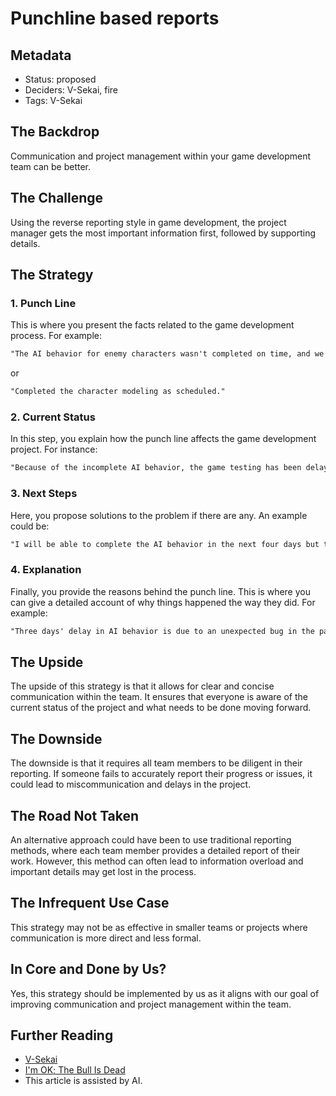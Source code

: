 # Punchline based reports

## Metadata

- Status: proposed <!-- draft | proposed | rejected | accepted | deprecated | superseded by -->
- Deciders: V-Sekai, fire
- Tags: V-Sekai

## The Backdrop

Communication and project management within your game development team can be better.

## The Challenge

Using the reverse reporting style in game development, the project manager gets the most important information first, followed by supporting details.

## The Strategy

### 1. Punch Line

This is where you present the facts related to the game development process. For example:

```markdown
"The AI behavior for enemy characters wasn't completed on time, and we didn't start the level design for Stage 3 as planned."
```

or

```markdown
"Completed the character modeling as scheduled."
```

### 2. Current Status

In this step, you explain how the punch line affects the game development project. For instance:

```markdown
"Because of the incomplete AI behavior, the game testing has been delayed by a week."
```

### 3. Next Steps

Here, you propose solutions to the problem if there are any. An example could be:

```markdown
"I will be able to complete the AI behavior in the next four days but the level design for Stage 3 will still be behind schedule."
```

### 4. Explanation

Finally, you provide the reasons behind the punch line. This is where you can give a detailed account of why things happened the way they did. For example:

```markdown
"Three days' delay in AI behavior is due to an unexpected bug in the pathfinding system, and the remaining delay is due to being called to assist the graphics team with texture optimization."
```

## The Upside

The upside of this strategy is that it allows for clear and concise communication within the team. It ensures that everyone is aware of the current status of the project and what needs to be done moving forward.

## The Downside

The downside is that it requires all team members to be diligent in their reporting. If someone fails to accurately report their progress or issues, it could lead to miscommunication and delays in the project.

## The Road Not Taken

An alternative approach could have been to use traditional reporting methods, where each team member provides a detailed report of their work. However, this method can often lead to information overload and important details may get lost in the process.

## The Infrequent Use Case

This strategy may not be as effective in smaller teams or projects where communication is more direct and less formal.

## In Core and Done by Us?

Yes, this strategy should be implemented by us as it aligns with our goal of improving communication and project management within the team.

## Further Reading

- [V-Sekai](https://v-sekai.org/)
- [I'm OK; The Bull Is Dead](https://www.computerworld.com/article/2565077/i-m-ok--the-bull-is-dead.html)
- This article is assisted by AI.
